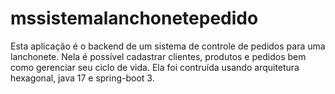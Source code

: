# mssistemalanchonetepedido
Esta aplicação é o backend de um sistema de controle de pedidos para uma lanchonete. Nela é possível cadastrar clientes, produtos e pedidos bem como gerenciar seu ciclo de vida. Ela foi contruída usando arquitetura hexagonal, java 17 e spring-boot 3.
